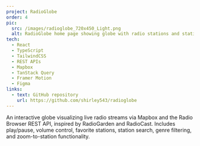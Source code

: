 ```yaml
---
project: RadioGlobe
order: 4
pic:
  src: /images/radioglobe_720x450_Light.png
  alt: RadioGlobe home page showing globe with radio stations and station select controls
tech:
  - React
  - TypeScript
  - TailwindCSS
  - REST APIs
  - Mapbox
  - TanStack Query
  - Framer Motion
  - Figma
links:
  - text: GitHub repository
    url: https://github.com/shirley543/radioglobe
---
```


An interactive globe visualizing live radio streams via Mapbox and the Radio Browser REST API, inspired by RadioGarden and RadioCast. Includes play/pause, volume control, favorite stations, station search, genre filtering, and zoom-to-station functionality.
